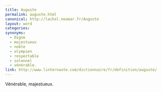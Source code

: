 ```yaml
---
title: Auguste
permalink: auguste.html
canonical: http://lachal.neamar.fr/Auguste
layout: word
categories:
synonyms:
  - Digne
  - majestueux
  - noble
  - olympien
  - respectable
  - solennel
  - vénérable.
link: http://www.linternaute.com/dictionnaire/fr/definition/auguste/
---
```


Vénérable, majestueux.

